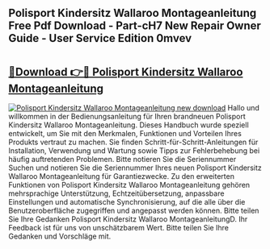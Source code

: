 ## Polisport Kindersitz Wallaroo Montageanleitung Free Pdf Download - Part-cH7 New Repair Owner Guide - User Service Edition 0mvev

# <h2><a href="http://df7rr2a.blite.top/?on=Polisport+Kindersitz+Wallaroo+Montageanleitung">🔗Download 👉🔴 Polisport Kindersitz Wallaroo Montageanleitung</a></h2>

[![Polisport Kindersitz Wallaroo Montageanleitung new download](https://i.imgur.com/lujVjoI.png)](http://df7rr2a.blite.top/?on=Polisport+Kindersitz+Wallaroo+Montageanleitung)
Hallo und willkommen in der Bedienungsanleitung für Ihren brandneuen Polisport Kindersitz Wallaroo Montageanleitung. Dieses Handbuch wurde speziell entwickelt, um Sie mit den Merkmalen, Funktionen und Vorteilen Ihres Produkts vertraut zu machen. Sie finden Schritt-für-Schritt-Anleitungen für Installation, Verwendung und Wartung sowie Tipps zur Fehlerbehebung bei häufig auftretenden Problemen. Bitte notieren Sie die Seriennummer Suchen und notieren Sie die Seriennummer Ihres neuen Polisport Kindersitz Wallaroo Montageanleitung für Garantiezwecke. Zu den erweiterten Funktionen von Polisport Kindersitz Wallaroo Montageanleitung gehören mehrsprachige Unterstützung, Echtzeitübersetzung, anpassbare Einstellungen und automatische Synchronisierung, auf die alle über die Benutzeroberfläche zugegriffen und angepasst werden können. Bitte teilen Sie Ihre Gedanken Polisport Kindersitz Wallaroo MontageanleitungD. Ihr Feedback ist für uns von unschätzbarem Wert. Bitte teilen Sie Ihre Gedanken und Vorschläge mit.
